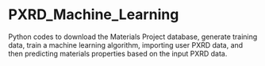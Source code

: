 # PXRD_Machine_Learning
Python codes to download the Materials Project database, generate training data, train a machine learning algorithm, importing user PXRD data, and then predicting materials properties based on the input PXRD data.
